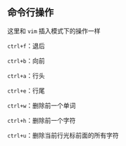 ## 命令行操作

这里和 `vim` 插入模式下的操作一样

`ctrl+f`：退后

`ctrl+b`：向前

`ctrl+a`：行头

`ctrl+e`：行尾

`ctrl+w`：删除前一个单词

`ctrl+h`：删除前一个字符

`ctrl+u`：删除当前行光标前面的所有字符

